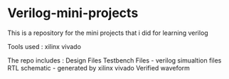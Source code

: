 # Verilog-mini-projects
This is a repository for the mini projects that i did for learning verilog

Tools used : xilinx vivado

The repo includes :
      Design Files
      Testbench Files - verilog simualtion files 
      RTL schematic - generated by xilinx vivado
      Verified waveform 
